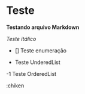 # Teste

**Testando arquivo Markdown**

_Teste itálico_

- [] Teste enumeração

 -  Teste UnderedList

 -1 Teste OrderedList

 :chiken
 